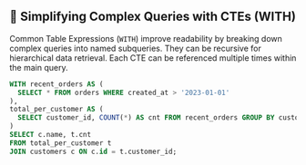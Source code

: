 ## 🧩 Simplifying Complex Queries with CTEs (WITH)
Common Table Expressions (`WITH`) improve readability by breaking down complex queries into named subqueries. They can be recursive for hierarchical data retrieval. Each CTE can be referenced multiple times within the main query.

```sql
WITH recent_orders AS (
  SELECT * FROM orders WHERE created_at > '2023-01-01'
),
total_per_customer AS (
  SELECT customer_id, COUNT(*) AS cnt FROM recent_orders GROUP BY customer_id
)
SELECT c.name, t.cnt
FROM total_per_customer t
JOIN customers c ON c.id = t.customer_id;
```
